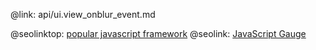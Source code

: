 @link: api/ui.view_onblur_event.md

@seolinktop: [popular javascript framework](https://webix.com)
@seolink: [JavaScript Gauge ](https://webix.com/widget/gage/)